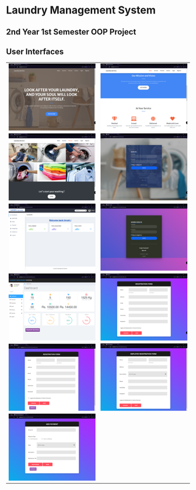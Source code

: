 # Laundry Management System  

## 2nd Year 1st Semester OOP Project  

## User Interfaces

|  |  |
|--|--|
|<img src="Source/ui/1.png">|<img src="Source/ui/2.png">|
|<img src="Source/ui/3.png">|<img src="Source/ui/4.png">|
|<img src="Source/ui/5.png">|<img src="Source/ui/6.png">|
|<img src="Source/ui/7.png">|<img src="Source/ui/8.png">|
|<img src="Source/ui/9.png">|<img src="Source/ui/10.png">|
|<img src="Source/ui/11.png">|  |  
